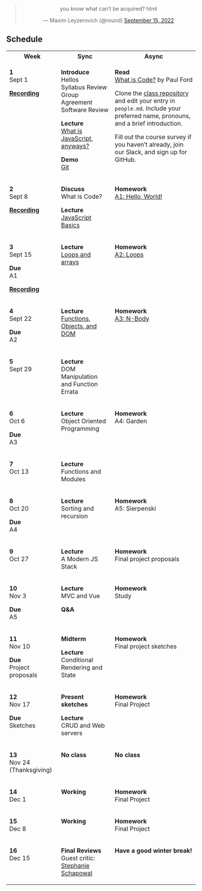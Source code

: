 <blockquote align="center" class="twitter-tweet"><p lang="en" dir="ltr">you know what can’t be acquired? html</p>&mdash; Maxim Leyzerovich (@round) <a href="https://twitter.com/round/status/1570425004520779776?ref_src=twsrc%5Etfw">September 15, 2022</a></blockquote> <script async src="https://platform.twitter.com/widgets.js" charset="utf-8"></script>

## Schedule

<table>
  <tbody>
    <tr>
      <th>Week</th>
      <th>Sync</th>
      <th>Async</th>
    </tr>
    <tr valign="top">
      <td>
        <p>
          <strong>1</strong><br>
          Sept 1
        </p>
        <p>
          <strong><a href="https://drive.google.com/file/d/1xin6cU64a9IPDhh2nHk10bgMYgzPhlZd/view?usp=sharing">Recording</a></strong>
        </p>
      </td>
      <td>
        <p>
          <strong>Introduce</strong><br>
          Hellos<br>
          Syllabus Review<br>
          Group Agreement<br>
          Software Review<br>
        </p>
        <p>
          <strong>Lecture</strong><br>
          <a href="/topics/what-is-javascript/">What is JavaScript, anyways?</a>
        </p>
        <p>
          <strong>Demo</strong><br>
          <a href="/topics/git/">Git</a>
        </p>
      </td>
      <td>
        <p>
          <strong>Read</strong><br>
          <a href="https://www.bloomberg.com/graphics/2015-paul-ford-what-is-code/">What is Code?</a> by Paul Ford
        </p>
        <p>
          Clone the <a href="https://github.com/f22-psam3210/.github">class repository</a> and edit your entry in <code>people.md</code>. Include your preferred name, pronouns, and a brief introduction.
        </p>
        <p>
          Fill out the course survey if you haven’t already, join our Slack, and sign up for GitHub.
        </p>
      </td>
    </tr>
    <tr valign="top">
      <td>
        <p>
          <strong>2</strong><br>
          Sept 8
        </p>
        <p>
          <strong><a href="https://drive.google.com/file/d/18x7FS7lTwr680uySHdRGNZBDVadH3cVM/view?usp=sharing">Recording</a></strong>
        </p>
      </td>
      <td>
        <p>
          <strong>Discuss</strong><br>
          What is Code?
        </p>
        <p>
          <strong>Lecture</strong><br>
          <a href="/topics/js-basics/">JavaScript Basics</a>
        </p>
      </td>
      <td>
        <p>
          <strong>Homework</strong><br>
          <a href="/assignments#a1-hello-world">A1: Hello, World!</a>
        </p>
      </td>
    </tr>
    <tr valign="top">
      <td>
        <p>
          <strong>3</strong><br>
          Sept 15
        </p>
        <p>
          <strong>Due</strong><br>
          A1
        </p>
        <p>
          <strong><a href="https://drive.google.com/file/d/1eH1rbvUYb64c-OEGzY3DtkY8Atodnog2/view?usp=sharing">Recording</a></strong>
        </p>
      </td>
      <td>
        <p>
          <strong>Lecture</strong><br>
          <a href="/topics/loops-and-arrays">Loops and arrays</a>
        </p>
      </td>
      <td>
        <p>
          <strong>Homework</strong><br>
          <a href="/assignments#a2-loops">A2: Loops</a>
        </p>
      </td>
    </tr>
    <tr valign="top">
      <td>
        <p>
          <strong>4</strong><br>
          Sept 22
        </p>
        <p>
          <strong>Due</strong><br>
          A2
        </p>
      </td>
      <td>
        <p>
          <strong>Lecture</strong><br>
          <a href="/topics/functions-dom">Functions, Objects, and DOM</a>
        </p>
      </td>
      <td>
        <p>
          <strong>Homework</strong><br>
          <a href="/assignments#a3-n-body-pair">A3: N-Body</a>
        </p>
      </td>
    </tr>
    <tr valign="top">
      <td>
        <p>
          <strong>5</strong><br>
          Sept 29
        </p>
      </td>
      <td>
        <p>
          <strong>Lecture</strong><br>
          DOM Manipulation and Function Errata
        </p>
      </td>
      <td>
      </td>
    </tr>
    <tr valign="top">
      <td>
        <p>
          <strong>6</strong><br>
          Oct 6
        </p>
        <p>
          <strong>Due</strong><br>
          A3
        </p>
      </td>
      <td>
        <p>
          <strong>Lecture</strong><br>
          Object Oriented Programming
        </p>
      </td>
      <td>
        <p>
          <strong>Homework</strong><br>
          A4: Garden
        </p>
      </td>
    </tr>
    <tr valign="top">
      <td>
        <p>
          <strong>7</strong><br>
          Oct 13
        </p>
      </td>
      <td>
        <p>
          <strong>Lecture</strong><br>
          Functions and Modules
        </p>
      </td>
      <td>
      </td>
    </tr>
    <tr valign="top">
      <td>
        <p>
          <strong>8</strong><br>
          Oct 20
        </p>
        <p>
          <strong>Due</strong><br>
          A4
        </p>
      </td>
      <td>
        <p>
          <strong>Lecture</strong><br>
          Sorting and recursion
        </p>
      </td>
      <td>
        <p>
          <strong>Homework</strong><br>
          A5: Sierpenski
        </p>
      </td>
    </tr>
    <tr valign="top">
      <td>
        <p>
          <strong>9</strong><br>
          Oct 27
        </p>
      </td>
      <td>
        <p>
          <strong>Lecture</strong><br>
          A Modern JS Stack
        </p>
      </td>
      <td>
        <p>
          <strong>Homework</strong><br>
          Final project proposals
        </p>
      </td>
    </tr>
    <tr valign="top">
      <td>
        <p>
          <strong>10</strong><br>
          Nov 3
        </p>
        <p>
          <strong>Due</strong><br>
          A5
        </p>
      </td>
      <td>
        <p>
          <strong>Lecture</strong><br>
          MVC and Vue
        </p>
        <p>
          <strong>Q&A</strong>
        </p>
      </td>
      <td>
        <p>
          <strong>Homework</strong><br>
          Study
        </p>
      </td>
    </tr>
    <tr valign="top">
      <td>
        <p>
          <strong>11</strong><br>
          Nov 10
        </p>
        <p>
          <strong>Due</strong><br>
          Project proposals
        </p>
      </td>
      <td>
        <p>
          <strong>Midterm</strong>
        </p>
        <p>
          <strong>Lecture</strong><br>
          Conditional Rendering and State
        </p>
      </td>
      <td>
        <p>
          <strong>Homework</strong><br>
          Final project sketches
        </p>
      </td>
    </tr>
    <tr valign="top">
      <td>
        <p>
          <strong>12</strong><br>
          Nov 17
        </p>
        <p>
          <strong>Due</strong><br>
          Sketches
        </p>
      </td>
      <td>
        <p>
          <strong>Present sketches</strong>
        </p>
        <p>
          <strong>Lecture</strong><br>
          CRUD and Web servers
        </p>
      </td>
      <td>
        <p>
          <strong>Homework</strong><br>
          Final Project
        </p>
      </td>
    </tr>
    <tr valign="top">
      <td>
        <p>
          <strong>13</strong><br>
          Nov 24 (Thanksgiving)
        </p>
      </td>
      <td>
        <p>
          <strong>No class</strong>
        </p>
      </td>
      <td>
        <p>
          <strong>No class</strong>
        </p>
      </td>
    </tr>
    <tr valign="top">
      <td>
        <p>
          <strong>14</strong><br>
          Dec 1
        </p>
      </td>
      <td>
        <p>
          <strong>Working</strong>
        </p>
      </td>
      <td>
        <p>
          <strong>Homework</strong><br>
          Final Project
        </p>
      </td>
    </tr>
    <tr valign="top">
      <td>
        <p>
          <strong>15</strong><br>
          Dec 8
        </p>
      </td>
      <td>
        <p>
          <strong>Working</strong>
        </p>
      </td>
      <td>
        <p>
          <strong>Homework</strong><br>
          Final Project
        </p>
      </td>
    </tr>
    <tr valign="top">
      <td>
        <p>
          <strong>16</strong><br>
          Dec 15
        </p>
      </td>
      <td>
        <p>
          <strong>Final Reviews</strong><br>
          Guest critic: <a href="https://stephanieschapowal.com/">Stephanie Schapowal</a>
        </p>
      </td>
      <td>
        <p>
          <strong>Have a good winter break!</strong>
        </p>
      </td>
    </tr>
  </tbody>
</table>
